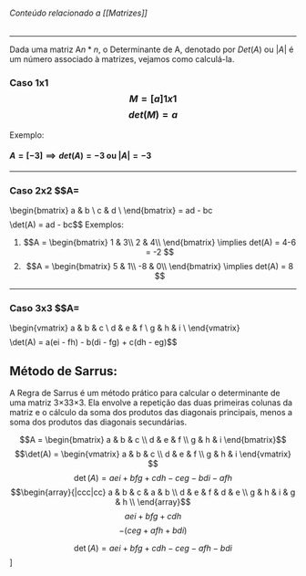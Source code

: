 ###### Conteúdo relacionado a [[Matrizes]]
---

Dada uma matriz A$n*n$, o Determinante de A, denotado por $Det(A)$ ou $|A|$ é um número associado à matrizes, vejamos como calculá-la.

### Caso 1x1 $$M = [a]1x1$$  $$det(M) = a$$
Exemplo:
#### $A = [-3] \implies det(A) = -3$ ou $|A| = -3$

--- 
### Caso 2x2  $$A=
\begin{bmatrix}
a & b \\
c & d \\
\end{bmatrix} = ad - bc$$$$\det(A) =  ad - bc$$
Exemplos:
1) $$A = \begin{bmatrix}
1 & 3\\
2 & 4\\
\end{bmatrix} 
\implies det(A) = 4-6 = -2
$$
2) $$A = \begin{bmatrix}
5 & 1\\
-8 & 0\\
\end{bmatrix} 
\implies det(A) = 8
$$
---
### Caso 3x3  $$A=
\begin{vmatrix}
a & b & c \\
d & e & f \\
g & h & i \\
\end{vmatrix}
$$$$\det(A) = a(ei - fh) - b(di - fg) + c(dh - eg)$$
## Método de Sarrus:
A Regra de Sarrus é um método prático para calcular o determinante de uma matriz 3×33×3. Ela envolve a repetição das duas primeiras colunas da matriz e o cálculo da soma dos produtos das diagonais principais, menos a soma dos produtos das diagonais secundárias.

$$A = \begin{bmatrix}
a & b & c \\
d & e & f \\
g & h & i
\end{bmatrix}$$
$$\det(A) = \begin{vmatrix}
a & b & c \\
d & e & f \\
g & h & i
\end{vmatrix}
$$$$\det(A)= aei + bfg + cdh - ceg - bdi - afh$$ $$\begin{array}{|ccc|cc}
a & b & c & a & b \\
d & e & f & d & e \\
g & h & i & g & h \\
\end{array}$$
$$aei + bfg + cdh$$
$$- (ceg + afh + bdi )$$

$$\det(A) = aei + bfg + cdh - ceg - afh - bdi$$]

